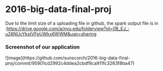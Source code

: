 # 2016-big-data-final-proj
Due to the limit size of a uploading file in github, the spark output file is in :https://drive.google.com/a/nyu.edu/folderview?id=0B_EJ_-u28NUcYkstVFpUWkx6WWM&usp=sharing

<h3>Screenshot of our application</h3>
![image](https://github.com/sunscorch/2016-big-data-final-proj/commit/95901cd2992c4ddea2cbdf9ca911fc3263f8ba47)

